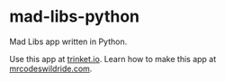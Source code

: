 # mad-libs-python

Mad Libs app written in Python.

Use this app at [trinket.io](https://trinket.io/embed/python3/86edb0e91c?outputOnly=true&start=result).
Learn how to make this app at [mrcodeswildride.com](https://www.mrcodeswildride.com/).
